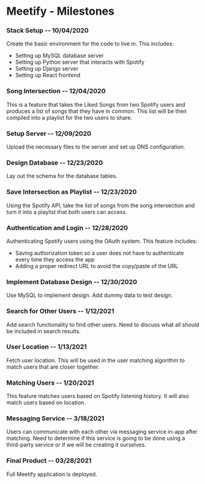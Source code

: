 # Meetify - Milestones

### Stack Setup -- 10/04/2020  
Create the basic environment for the code to live in. This includes:  
* Setting up MySQL database server  
* Setting up Python server that interacts with Spotify  
* Setting up Django server  
* Setting up React frontend  

### Song Intersection -- 12/04/2020  
This is a feature that takes the Liked Songs from two Spotify users and produces a list of songs that they have in common. This list will be then compiled into a playlist for the two users to share.  

### Setup Server -- 12/09/2020  
Upload the necessary files to the server and set up DNS configuration.  

### Design Database -- 12/23/2020  
Lay out the schema for the database tables.  

### Save Intersection as Playlist -- 12/23/2020  
Using the Spotify API, take the list of songs from the song intersection and turn it into a playlist that both users can access.  

### Authentication and Login -- 12/28/2020  
Authenticating Spotify users using the OAuth system. This feature includes:  
* Saving authorization token so a user does not have to authenticate every time they access the app  
* Adding a proper redirect URL to avoid the copy/paste of the URL  

### Implement Database Design -- 12/30/2020  
Use MySQL to implement design. Add dummy data to test design.  

### Search for Other Users -- 1/12/2021  
Add search functionality to find other users. Need to discuss what all should be included in search results.  

### User Location -- 1/13/2021  
Fetch user location. This will be used in the user matching algorithm to match users that are closer together.  

### Matching Users -- 1/20/2021  
This feature matches users based on Spotify listening history. It will also match users based on location.  

### Messaging Service -- 3/18/2021  
Users can communicate with each other via messaging service in-app after matching. Need to determine if this service is going to be done using a third-party service or if we will be creating it ourselves.  

### Final Product -- 03/28/2021  
Full Meetify application is deployed.  


